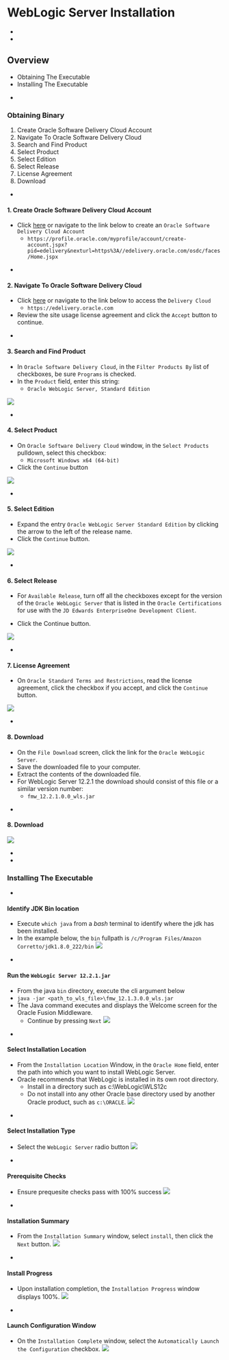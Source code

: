 # WebLogic Server Installation




-
-
## Overview
* Obtaining The Executable
* Installing The Executable



-
### Obtaining Binary
1. Create Oracle Software Delivery Cloud Account
2. Navigate To Oracle Software Delivery Cloud
3. Search and Find Product
4. Select Product
5. Select Edition
6. Select Release
7. License Agreement
8. Download



-
#### 1. Create Oracle Software Delivery Cloud Account
* Click [here](https://profile.oracle.com/myprofile/account/create-account.jspx?pid=edelivery&nexturl=https%3A//edelivery.oracle.com/osdc/faces/Home.jspx) or navigate to the link below to create an `Oracle Software Delivery Cloud Account`
  * `https://profile.oracle.com/myprofile/account/create-account.jspx?pid=edelivery&nexturl=https%3A//edelivery.oracle.com/osdc/faces/Home.jspx`




-
#### 2. Navigate To Oracle Software Delivery Cloud
* Click [here](https://edelivery.oracle.com) or navigate to the link below to access the `Delivery Cloud`
  * `https://edelivery.oracle.com`
* Review the site usage license agreement and click the `Accept` button to continue.



-
#### 3. Search and Find Product
* In `Oracle Software Delivery Cloud`, in the `Filter Products By` list of checkboxes, be sure `Programs` is checked.
* In the `Product` field, enter this string:
  * `Oracle WebLogic Server, Standard Edition`

![](./imgs/downloading/wls_obtain_1.gif)
 

-
#### 4. Select Product
* On `Oracle Software Delivery Cloud` window, in the `Select Products` pulldown, select this checkbox:
  * `Microsoft Windows x64 (64-bit)`
* Click the `Continue` button

![](./imgs/downloading/wls_obtain_2.gif)



-
#### 5. Select Edition
* Expand the entry `Oracle WebLogic Server Standard Edition` by clicking the arrow to the left of the release name.
* Click the `Continue` button.

![](./imgs/downloading/wls_obtain_3.gif)


-
#### 6. Select Release
* For `Available Release`, turn off all the checkboxes except for the version of the `Oracle WebLogic Server` that is listed in the `Oracle Certifications` for use with the `JD Edwards EnterpriseOne Development Client`.

* Click the Continue button.

![](./imgs/downloading/wls_obtain_4.gif)



-
#### 7. License Agreement
* On `Oracle Standard Terms and Restrictions`, read the license agreement, click the checkbox if you accept, and click the `Continue` button.

![](./imgs/downloading/wls_obtain_4.gif)



-
#### 8. Download
* On the `File Download` screen, click the link for the `Oracle WebLogic Server`.
* Save the downloaded file to your computer.
* Extract the contents of the downloaded file.
* For WebLogic Server 12.2.1 the download should consist of this file or a similar version number:
    * `fmw_12.2.1.0.0_wls.jar`


-
#### 8. Download
![](./imgs/downloading/wls_obtain_5.gif)










-
-
### Installing The Executable


-
#### Identify JDK Bin location
* Execute `which java` from a _bash_ terminal to identify where the jdk has been installed.
* In the example below, the `bin` fullpath is `/c/Program Files/Amazon Corretto/jdk1.8.0_222/bin`
![](./imgs/installing/which-java.png)

-
#### Run the `WebLogic Server 12.2.1.jar`
* From the java `bin` directory, execute the cli argument below
* `java -jar <path_to_wls_file>\fmw_12.1.3.0.0_wls.jar`
* The Java command executes and displays the Welcome screen for the Oracle Fusion Middleware.
  * Continue by pressing `Next`
![](./imgs/installing/wls_welcome.gif)


-
#### Select Installation Location
* From the `Installation Location` Window, in the `Oracle Home` field, enter the path into which you want to install WebLogic Server.
* Oracle recommends that WebLogic is installed in its own root directory.
  * Install in a directory such as c:\WebLogic\WLS12c
  * Do not install into any other Oracle base directory used by another Oracle product, such as `c:\ORACLE`.
![](./imgs/installing/wls_installation_location.gif)


-
#### Select Installation Type
* Select the `WebLogic Server` radio button
![](./imgs/installing/wls_installation_type.gif)


-
#### Prerequisite Checks
* Ensure prequesite checks pass with 100% success
![](./imgs/installing/wls_prereq_checks.gif)

-
#### Installation Summary
* From the `Installation Summary` window, select `install`, then click the `Next` button.
![](./imgs/installing/wls_install_summary.gif)


-
#### Install Progress
* Upon installation completion, the `Installation Progress` window displays 100%.
![](./imgs/installing/wls_end_installation.gif)


-
#### Launch Configuration Window
* On the `Installation Complete` window, select the `Automatically Launch the Configuration` checkbox.
![](./imgs/installing/wls_end_installation_2.gif)